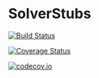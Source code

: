 # SolverStubs

[![Build Status](https://travis-ci.org/pkofod/SolverStubs.jl.svg?branch=master)](https://travis-ci.org/pkofod/SolverStubs.jl)

[![Coverage Status](https://coveralls.io/repos/pkofod/SolverStubs.jl/badge.svg?branch=master&service=github)](https://coveralls.io/github/pkofod/SolverStubs.jl?branch=master)

[![codecov.io](http://codecov.io/github/pkofod/SolverStubs.jl/coverage.svg?branch=master)](http://codecov.io/github/pkofod/SolverStubs.jl?branch=master)
